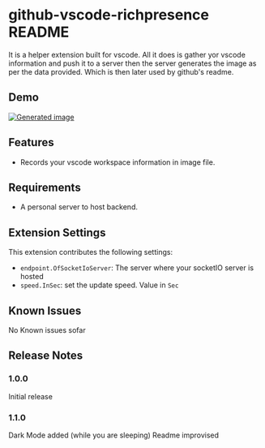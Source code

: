 # github-vscode-richpresence README

It is a helper extension built for vscode. All it does is gather yor vscode information and push it to a server then the server generates the image as per the data provided. Which is then later used by github's readme.

## Demo

[![Generated image](https://i.imgur.com/PFrs5wZ.png)](https://github.com/rubenkharel/rubenkharel)
 


## Features

- Records your vscode workspace information in image file. 

## Requirements

- A personal server to host backend.

## Extension Settings

This extension contributes the following settings:

* `endpoint.OfSocketIoServer`: The server where your socketIO server is hosted
* `speed.InSec`: set the update speed. Value in `Sec`

## Known Issues

No Known issues sofar

## Release Notes

### 1.0.0

Initial release

### 1.1.0

Dark Mode added (while you are sleeping)
Readme improvised
